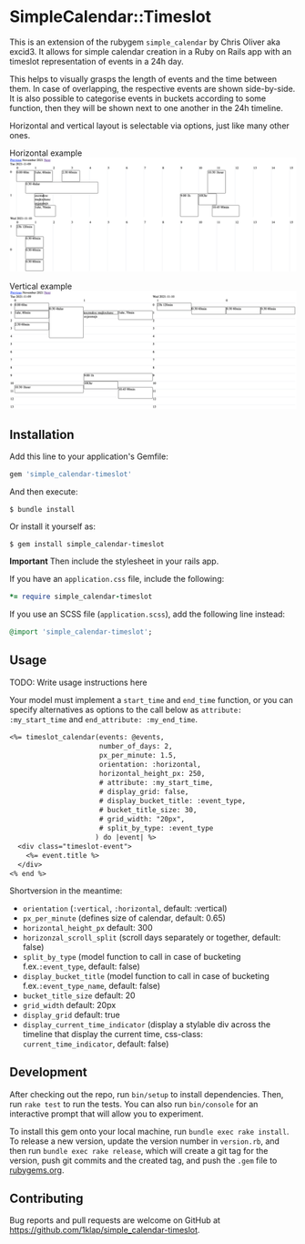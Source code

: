 # SimpleCalendar::Timeslot

This is an extension of the rubygem `simple_calendar` by Chris Oliver aka excid3. It allows 
for simple calendar creation in a Ruby on Rails app with an timeslot representation of events 
in a 24h day. 

This helps to visually grasps the length of events and the time between them. In case of overlapping, the respective events are shown side-by-side. It is also possible to categorise events in buckets according to some function, then they will be shown next to one another in the 24h timeline.

Horizontal and vertical layout is selectable via options, just like many other ones.

Horizontal example
![Horizontal Calendar](https://github.com/1klap/simple_calendar-timeslot/blob/96475bf7c354b7e0318a9421e155588d96517fc3/img/simple_calendar-timeslot_horizontal.png?raw=true)

Vertical example
![Vertical Calendar](https://github.com/1klap/simple_calendar-timeslot/blob/96475bf7c354b7e0318a9421e155588d96517fc3/img/simple_calendar-timeslot_vertical.png?raw=true)


## Installation

Add this line to your application's Gemfile:

```ruby
gem 'simple_calendar-timeslot'
```

And then execute:

    $ bundle install

Or install it yourself as:

    $ gem install simple_calendar-timeslot


**Important** Then include the stylesheet in your rails app.

If you have an `application.css` file, include the following:
```ruby
*= require simple_calendar-timeslot
```
If you use an SCSS file (`application.scss`), add the following line instead:
```ruby
@import 'simple_calendar-timeslot';
```

## Usage

TODO: Write usage instructions here

Your model must implement a `start_time` and `end_time` function,
or you can specify alternatives as options to the call below
as `attribute: :my_start_time` and `end_attribute: :my_end_time`.

```erb
<%= timeslot_calendar(events: @events,
                      number_of_days: 2,
                      px_per_minute: 1.5,
                      orientation: :horizontal,
                      horizontal_height_px: 250,
                      # attribute: :my_start_time,
                      # display_grid: false,
                      # display_bucket_title: :event_type,
                      # bucket_title_size: 30,
                      # grid_width: "20px",
                      # split_by_type: :event_type
                     ) do |event| %>
  <div class="timeslot-event">
    <%= event.title %>
  </div>
<% end %>

```

Shortversion in the meantime:
- `orientation` (`:vertical`, `:horizontal`, default: :vertical)
- `px_per_minute` (defines size of calendar, default: 0.65)
- `horizontal_height_px` default: 300
- `horizonzal_scroll_split` (scroll days separately or together, default: false)
- `split_by_type` (model function to call in case of bucketing f.ex.`:event_type`, default: false)
- `display_bucket_title` (model function to call in case of bucketing f.ex.`:event_type_name`, default: false)
- `bucket_title_size` default: 20
- `grid_width` default: 20px
- `display_grid` default: true
- `display_current_time_indicator` (display a stylable div across the timeline that display the current time, css-class: `current_time_indicator`, default: false)

## Development

After checking out the repo, run `bin/setup` to install dependencies. Then, run `rake test` to run the tests. You can also run `bin/console` for an interactive prompt that will allow you to experiment.

To install this gem onto your local machine, run `bundle exec rake install`. To release a new version, update the version number in `version.rb`, and then run `bundle exec rake release`, which will create a git tag for the version, push git commits and the created tag, and push the `.gem` file to [rubygems.org](https://rubygems.org).

## Contributing

Bug reports and pull requests are welcome on GitHub at https://github.com/1klap/simple_calendar-timeslot.
